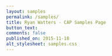 ```yaml
---
layout: samples
permalink: /samples/
title: Ryan Watters - CAP Samples Page
button_text: 
comments: false
published_on: 2015-11-18
alt_stylesheet: samples.css
---
```


